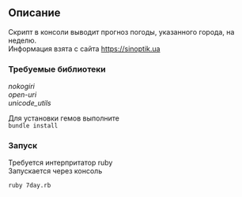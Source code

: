 ## Описание

Скрипт в консоли выводит прогноз погоды, указанного города, на неделю.  
Информация взята с сайта https://sinoptik.ua

### Требуемые библиотеки
*nokogiri*  
*open-uri*  
*unicode_utils*

Для установки гемов выполните  
`bundle install`

### Запуск
Требуется интерпритатор ruby  
Запускается через консоль  
  
`ruby 7day.rb`
